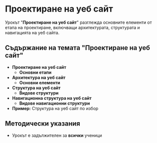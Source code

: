 # Проектиране на уеб сайт

Урокът "**Проектиране на уеб сайт**" разглежда основните елементи от етапа на проектиране, включващи архитектурата, структурата и навигацията на уеб сайта.

## Съдържание на темата "Проектиране на уеб сайт"
  - **Проектиране на уеб сайт**
    - **Основни етапи**
  - **Архитектура на уеб сайт**
    - **Основни елементи** 
  - **Структура на уеб сайт**
    - **Видове структури**
  - **Навигационна структура на уеб сайт**
    - **Видове навигационни структури** 
  - **​Пример:** Структура на уеб сайт по избор
  
## Методически указания
  - Урокът е задължителен за **всички** ученици
